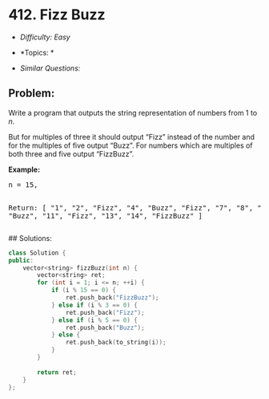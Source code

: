 # 412. Fizz Buzz

* *Difficulty: Easy*

* *Topics: *

* *Similar Questions:*

## Problem:

<p>Write a program that outputs the string representation of numbers from 1 to <i>n</i>.</p>

<p>But for multiples of three it should output “Fizz” instead of the number and for the multiples of five output “Buzz”. For numbers which are multiples of both three and five output “FizzBuzz”.</p>

<p><b>Example:</b>
<pre>
n = 15,

Return:
[
    "1",
    "2",
    "Fizz",
    "4",
    "Buzz",
    "Fizz",
    "7",
    "8",
    "Fizz",
    "Buzz",
    "11",
    "Fizz",
    "13",
    "14",
    "FizzBuzz"
]
</pre>
</p>
## Solutions:

```c++
class Solution {
public:
    vector<string> fizzBuzz(int n) {
        vector<string> ret;
        for (int i = 1; i <= n; ++i) {
            if (i % 15 == 0) {
                ret.push_back("FizzBuzz");
            } else if (i % 3 == 0) {
                ret.push_back("Fizz");
            } else if (i % 5 == 0) {
                ret.push_back("Buzz");
            } else {
                ret.push_back(to_string(i));
            }
        }
        
        return ret;
    }
};
```
